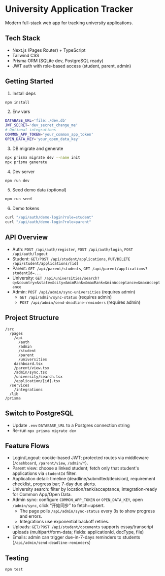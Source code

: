 # University Application Tracker

Modern full-stack web app for tracking university applications.

## Tech Stack
- Next.js (Pages Router) + TypeScript
- Tailwind CSS
- Prisma ORM (SQLite dev, PostgreSQL ready)
- JWT auth with role-based access (student, parent, admin)

## Getting Started
1. Install deps
```bash
npm install
```
2. Env vars
```bash
DATABASE_URL='file:./dev.db'
JWT_SECRET='dev_secret_change_me'
# Optional integrations
COMMON_APP_TOKEN='your_common_app_token'
OPEN_DATA_KEY='your_open_data_key'
```
3. DB migrate and generate
```bash
npx prisma migrate dev --name init
npx prisma generate
```
4. Dev server
```bash
npm run dev
```
5. Seed demo data (optional)
```bash
npm run seed
```
6. Demo tokens
```bash
curl "/api/auth/demo-login?role=student"
curl "/api/auth/demo-login?role=parent"
```

## API Overview
- Auth: `POST /api/auth/register`, `POST /api/auth/login`, `POST /api/auth/logout`
- Student: `GET/POST /api/student/applications`, `PUT/DELETE /api/student/applications/[id]`
- Parent: `GET /api/parent/students`, `GET /api/parent/applications?studentId=...`
- University: `GET /api/universities/search?q=&country=&state=&city=&minRank=&maxRank=&minAcceptance=&maxAcceptance`
- Admin: `POST /api/admin/sync-universities` (requires admin)
  - `GET /api/admin/sync-status` (requires admin)
  - `POST /api/admin/send-deadline-reminders` (requires admin)

## Project Structure
```
/src
  /pages
    /api
      /auth
      /admin
      /student
      /parent
      /universities
    dashboard.tsx
    /parent/view.tsx
    /admin/sync.tsx
    /university/search.tsx
    /application/[id].tsx
  /services
    /integrations
  /lib
/prisma
```

## Switch to PostgreSQL
- Update `.env` `DATABASE_URL` to a Postgres connection string
- Re-run `npx prisma migrate dev`

## Feature Flows
- Login/Logout: cookie-based JWT; protected routes via middleware (`/dashboard`, `/parent/view`, `/admin/*`).
- Parent view: choose a linked student; fetch only that student's applications via `studentId` filter.
- Application detail: timeline (deadline/submitted/decision), requirement checklist, progress bar; 7-day due alerts.
- University search: filter by location/rank/acceptance; integration-ready for Common App/Open Data.
- Admin sync: configure `COMMON_APP_TOKEN` or `OPEN_DATA_KEY`, open `/admin/sync`, click “开始同步” to fetch+upsert.
  - The page polls `/api/admin/sync-status` every 3s to show progress and errors.
  - Integrations use exponential backoff retries.
- Uploads: `GET/POST /api/student/documents` supports essay/transcript uploads (multipart/form-data; fields: applicationId, docType, file)
- Emails: admin can trigger due-in-7-days reminders to students (`/api/admin/send-deadline-reminders`)

## Testing
```bash
npm test
```
